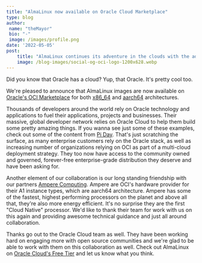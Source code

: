 ```yaml
---
title: "AlmaLinux now available on Oracle Cloud Marketplace"
type: blog
author: 
 name: "theMayor"
 bio: "-"
 image: /images/profile.png
date: '2022-05-05'
post:
    title: "AlmaLinux continues its adventure in the clouds with the addition of Oracle Cloud Infrastructure."
    image: /blog-images/social-og-oci-logo-1200x628.webp
---
```


Did you know that Oracle has a cloud? Yup, that Oracle. It's pretty cool too.

We're pleased to announce that AlmaLinux images are now available on [Oracle's OCI Marketplace](https://cloudmarketplace.oracle.com/marketplace/en_US/homePage.jspx) for both [x86_64](https://cloudmarketplace.oracle.com/marketplace/en_US/listing/125544666) and [aarch64](https://cloudmarketplace.oracle.com/marketplace/en_US/listing/125567282) architectures.

Thousands of developers around the world rely on Oracle technology and applications to fuel their applications, projects and businesses. Their massive, global developer network relies on Oracle Cloud to help them build some pretty amazing things. If you wanna see just some of these examples, check out some of the content from [Pi Day](https://developer.oracle.com/piday/?pcode=WWMK211110P00127&SC[%E2%80%A6]::::RC_WWMK211110P00127:Pidayreplay=&source=:ex:pw:::::RC_WWMK211110P00127:Pidayreplay). That's just scratching the surface, as many enterprise customers rely on the Oracle stack, as well as increasing number of organizations relying on OCI as part of a multi-cloud deployment strategy. They too now have access to the community owned and governed, forever-free enterprise-grade distribution they deserve and have been asking for.

Another element of our collaboration is our long standing friendship with our partners [Ampere Computing](https://amperecomputing.com/). Ampere are OCI's hardware provider for their A1 instance types, which are aarch64 architecture. Ampere has some of the fastest, highest performing processors on the planet and above all that, they're also more energy efficient. It's no surprise they are the first "Cloud Native" processor. We'd like to thank their team for work with us on this again and providing awesome technical guidance and just all around collaboration.

Thanks go out to the Oracle Cloud team as well. They have been working hard on engaging more with open source communities and we're glad to be able to work with them on this collaboration as well. Check out AlmaLinux on [Oracle Cloud's Free Tier](https://www.oracle.com/cloud/free/?source=CloudFree_CTA1_Default&intcmp=CloudFree_CTA1_Default) and let us know what you think.